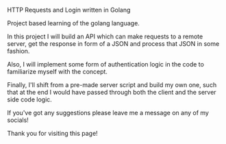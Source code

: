 HTTP Requests and Login written in Golang

Project based learning of the golang language. 


In this project I will build an API which can make requests to a remote server, get the response in form of a JSON and process that JSON in some fashion. 

Also, I will implement some form of authentication logic in the code to familiarize myself with the concept.

Finally, I'll shift from a pre-made server script and build my own one, such that at the end I would have passed through both the client and the server side code logic. 

If you've got any suggestions please leave me a message on any of my socials! 

Thank you for visiting this page! 


